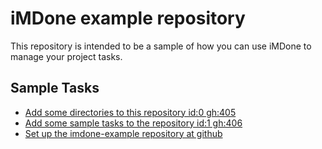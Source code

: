 iMDone example repository
====
This repository is intended to be a sample of how you can use iMDone to manage your project tasks.

Sample Tasks
----
- [Add some directories to this repository id:0 gh:405](#TODO:0)
- [Add some sample tasks to the repository id:1 gh:406](#TODO:30)
- [Set up the imdone-example repository at github](#DONE:0)
